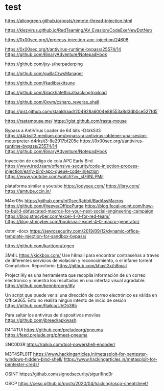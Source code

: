 # test
https://aliongreen.github.io/posts/remote-thread-injection.html

https://klezvirus.github.io/RedTeaming/AV_Evasion/CodeExeNewDotNet/

https://0x00sec.org/t/process-injection-apc-injection/24608

https://0x00sec.org/t/antivirus-runtime-bypass/25574/14
https://github.com/BinaryAdventure/NotepadHook

https://github.com/jxy-s/herpaderping

https://github.com/guillaC/wsManager

https://github.com/fkadibs/kitsune

https://github.com/blackhatethicalhacking/pixload

https://github.com/0xvm/csharp_reverse_shell

https://gist.github.com/staaldraad/204928a6004e89553a8d3db0ce527fd5

https://rastamouse.me/
https://gist.github.com/rasta-mouse

Bypass a AntiVirus Loader de 64 bits -D4rkSit3
https://d4rksit3.medium.com/bypass-a-antivirus-obtener-una-sesion-meterpreter-d4rksit3-8e2917bf205e
https://0x00sec.org/t/antivirus-runtime-bypass/25574/14
https://github.com/BinaryAdventure/NotepadHook

Inyección de código de cola APC Early Bird
https://www.ired.team/offensive-security/code-injection-process-injection/early-bird-apc-queue-code-injection
https://www.youtube.com/watch?v=_sI76NLPMjI

plataforma similar a youtube
https://odysee.com/
https://lbry.com/
https://amtube.ccin.in/

M4cr05s
https://github.com/Inf0secRabbit/BadAssMacros
https://github.com/fireeye/OfficePurge
https://blog.focal-point.com/how-to-build-obfuscated-macros-for-your-next-social-engineering-campaign
https://blog.stmcyber.com/excel-4-0-for-red-team/
https://blog.stmcyber.com/boobsnail-excel-4-0-macro-generator/

dotm -docx
https://sevrosecurity.com/2019/09/12/dynamic-office-template-injection-for-sandbox-bypass/

https://github.com/karttoon/trigen

3M4iL
https://kickbox.com/
Use h8mail para encontrar contraseñas a través de diferentes servicios de violación y reconocimiento, o el infame torrent Compilation.
Repositorio:
https://github.com/khast3x/h8mail

Project iKy es una herramienta que recopila información de un correo electrónico y muestra los resultados en una interfaz visual agradable.
https://github.com/kennbroorg/iKy

Un script que puede ver si una dirección de correo electrónico es válida en Office365. Esto no realiza ningún intento de inicio de sesión
https://github.com/Raikia/UhOh365

Para saltar los antivirus de dispositivos moviles
https://github.com/jbreed/apkwash

R4T4TUi
https://github.com/preludeorg/pneuma
https://feed.prelude.org/p/meet-pneuma

3NC0D3R
https://raikia.com/tool-powershell-encoder/

M3T4SPL01T
https://www.hackingarticles.in/metasploit-for-pentester-windows-hidden-bind-shell/
https://www.hackingarticles.in/metasploit-for-pentester-creds/

OSINT
https://github.com/signedsecurity/sigurlfind3r

OSCP
https://ceso.github.io/posts/2020/04/hacking/oscp-cheatsheet/
